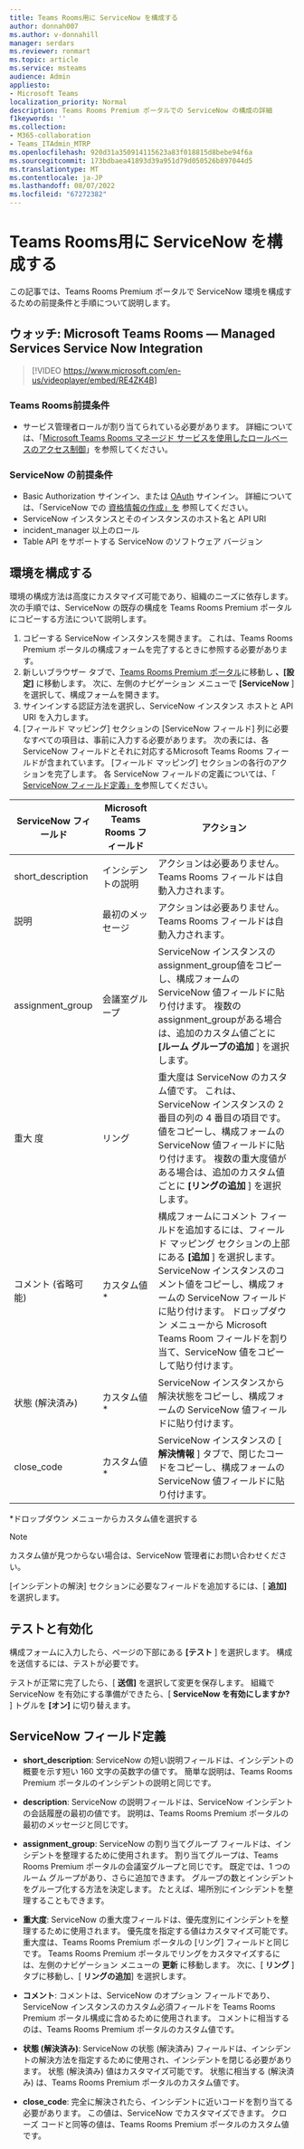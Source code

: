 ```yaml
---
title: Teams Rooms用に ServiceNow を構成する
author: donnah007
ms.author: v-donnahill
manager: serdars
ms.reviewer: ronmart
ms.topic: article
ms.service: msteams
audience: Admin
appliesto:
- Microsoft Teams
localization_priority: Normal
description: Teams Rooms Premium ポータルでの ServiceNow の構成の詳細
f1keywords: ''
ms.collection:
- M365-collaboration
- Teams_ITAdmin_MTRP
ms.openlocfilehash: 920d31a350914115623a83f018815d8bebe94f6a
ms.sourcegitcommit: 173bdbaea41893d39a951d79d050526b897044d5
ms.translationtype: MT
ms.contentlocale: ja-JP
ms.lasthandoff: 08/07/2022
ms.locfileid: "67272382"
---
```

# <a name="configure-servicenow-for-teams-rooms"></a>Teams Rooms用に ServiceNow を構成する

この記事では、Teams Rooms Premium ポータルで ServiceNow 環境を構成するための前提条件と手順について説明します。

## <a name="watch-microsoft-teams-rooms--managed-services-service-now-integration"></a>ウォッチ: Microsoft Teams Rooms — Managed Services Service Now Integration

> [!VIDEO https://www.microsoft.com/en-us/videoplayer/embed/RE4ZK4B]


### <a name="teams-rooms-prerequisites"></a>Teams Rooms前提条件

- サービス管理者ロールが割り当てられている必要があります。 詳細については、「[Microsoft Teams Rooms マネージド サービスを使用したロールベースのアクセス制御](microsoft-teams-rooms-premium-rbac.md)」を参照してください。

### <a name="servicenow-prerequisites"></a>ServiceNow の前提条件

- Basic Authorization サインイン、または [OAuth](https://docs.servicenow.com/bundle/rome-platform-administration/page/administer/security/concept/c_OAuthApplications.html) サインイン。 詳細については、「ServiceNow での [資格情報の作成」を](https://developer.servicenow.com/dev.do#!/learn/learning-plans/rome/servicenow_application_developer/app_store_learnv2_rest_rome_creating_credentials) 参照してください。
- ServiceNow インスタンスとそのインスタンスのホスト名と API URI
- incident_manager 以上のロール
- Table API をサポートする ServiceNow のソフトウェア バージョン

## <a name="configure-your-environment"></a>環境を構成する

環境の構成方法は高度にカスタマイズ可能であり、組織のニーズに依存します。 次の手順では、ServiceNow の既存の構成を Teams Rooms Premium ポータルにコピーする方法について説明します。

1. コピーする ServiceNow インスタンスを開きます。 これは、Teams Rooms Premium ポータルの構成フォームを完了するときに参照する必要があります。
2. 新しいブラウザー タブで、[Teams Rooms Premium ポータル](https://portal.rooms.microsoft.com/)に移動し **、[設定]** に移動します。 次に、左側のナビゲーション メニューで **[ServiceNow** ] を選択して、構成フォームを開きます。
3. サインインする認証方法を選択し、ServiceNow インスタンス ホストと API URI を入力します。
4. [フィールド マッピング] セクションの [ServiceNow フィールド] 列に必要なすべての項目は、事前に入力する必要があります。 次の表には、各 ServiceNow フィールドとそれに対応するMicrosoft Teams Rooms フィールドが含まれています。 [フィールド マッピング] セクションの各行のアクションを完了します。 各 ServiceNow フィールドの定義については、「 [ServiceNow フィールド定義」を](#servicenow-field-definitions)参照してください。

| ServiceNow フィールド | Microsoft Teams Rooms フィールド | アクション |
| --- | --- | --- |
| short_description | インシデントの説明 | アクションは必要ありません。 Teams Rooms フィールドは自動入力されます。 |
| 説明 | 最初のメッセージ | アクションは必要ありません。 Teams Rooms フィールドは自動入力されます。 |
| assignment_group | 会議室グループ | ServiceNow インスタンスのassignment_group値をコピーし、構成フォームの ServiceNow 値フィールドに貼り付けます。 複数のassignment_groupがある場合は、追加のカスタム値ごとに **[ルーム グループの追加** ] を選択します。 |
| 重大 度 | リング | 重大度は ServiceNow のカスタム値です。 これは、ServiceNow インスタンスの 2 番目の列の 4 番目の項目です。 値をコピーし、構成フォームの ServiceNow 値フィールドに貼り付けます。 複数の重大度値がある場合は、追加のカスタム値ごとに **[リングの追加** ] を選択します。 |
| コメント (省略可能) | カスタム値* | 構成フォームにコメント フィールドを追加するには、フィールド マッピング セクションの上部にある **[追加** ] を選択します。 ServiceNow インスタンスのコメント値をコピーし、構成フォームの ServiceNow フィールドに貼り付けます。 ドロップダウン メニューから Microsoft Teams Room フィールドを割り当て、ServiceNow 値をコピーして貼り付けます。 |
| 状態 (解決済み) | カスタム値* | ServiceNow インスタンスから解決状態をコピーし、構成フォームの ServiceNow 値フィールドに貼り付けます。 |
| close_code | カスタム値* | ServiceNow インスタンスの [ **解決情報** ] タブで、閉じたコードをコピーし、構成フォームの ServiceNow 値フィールドに貼り付けます。 |

*ドロップダウン メニューからカスタム値を選択する

>[!NOTE]
>カスタム値が見つからない場合は、ServiceNow 管理者にお問い合わせください。

[インシデントの解決] セクションに必要なフィールドを追加するには、[ **追加]** を選択します。

## <a name="test-and-enable"></a>テストと有効化

構成フォームに入力したら、ページの下部にある **[テスト** ] を選択します。 構成を送信するには、テストが必要です。

テストが正常に完了したら、[ **送信]** を選択して変更を保存します。 組織で ServiceNow を有効にする準備ができたら、[ **ServiceNow を有効にしますか?** ] トグルを **[オン]** に切り替えます。

## <a name="servicenow-field-definitions"></a>ServiceNow フィールド定義

- **short_description**: ServiceNow の短い説明フィールドは、インシデントの概要を示す短い 160 文字の英数字の値です。 簡単な説明は、Teams Rooms Premium ポータルのインシデントの説明と同じです。

- **description**: ServiceNow の説明フィールドは、ServiceNow インシデントの会話履歴の最初の値です。 説明は、Teams Rooms Premium ポータルの最初のメッセージと同じです。

- **assignment_group**: ServiceNow の割り当てグループ フィールドは、インシデントを整理するために使用されます。 割り当てグループは、Teams Rooms Premium ポータルの会議室グループと同じです。 既定では、1 つのルーム グループがあり、さらに追加できます。 グループの数とインシデントをグループ化する方法を決定します。 たとえば、場所別にインシデントを整理することもできます。

- **重大度**: ServiceNow の重大度フィールドは、優先度別にインシデントを整理するために使用されます。 優先度を指定する値はカスタマイズ可能です。 重大度は、Teams Rooms Premium ポータルの [リング] フィールドと同じです。 Teams Rooms Premium ポータルでリングをカスタマイズするには、左側のナビゲーション メニューの **更新** に移動します。 次に、[ **リング** ] タブに移動し、[ **リングの追加**] を選択します。

- **コメント**: コメントは、ServiceNow のオプション フィールドであり、ServiceNow インスタンスのカスタム必須フィールドを Teams Rooms Premium ポータル構成に含めるために使用されます。 コメントに相当するのは、Teams Rooms Premium ポータルのカスタム値です。

- **状態 (解決済み)**: ServiceNow の状態 (解決済み) フィールドは、インシデントの解決方法を指定するために使用され、インシデントを閉じる必要があります。 状態 (解決済み) 値はカスタマイズ可能です。 状態に相当する (解決済み) は、Teams Rooms Premium ポータルのカスタム値です。

- **close_code**: 完全に解決されたら、インシデントに近いコードを割り当てる必要があります。 この値は、ServiceNow でカスタマイズできます。 クローズ コードと同等の値は、Teams Rooms Premium ポータルのカスタム値です。

